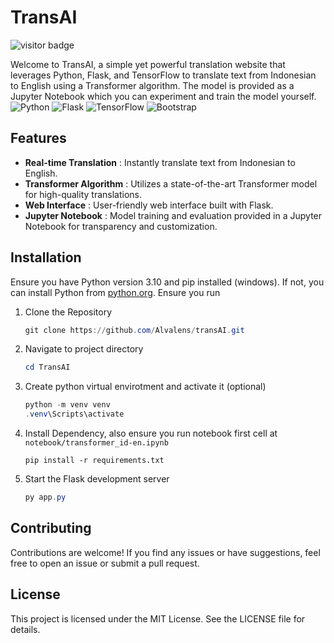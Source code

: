 
# TransAI

![visitor badge](https://visitor-badge.laobi.icu/badge?page_id=transAI.visitor-badge)

Welcome to TransAI, a simple yet powerful translation website that leverages Python, Flask, and TensorFlow to translate text from Indonesian to English using a Transformer algorithm. The model is provided as a Jupyter Notebook which you can experiment and train the model yourself.
![Python](https://img.shields.io/badge/python-3670A0?style=for-the-badge&logo=python&logoColor=ffdd54) ![Flask](https://img.shields.io/badge/flask-%23000.svg?style=for-the-badge&logo=flask&logoColor=white) ![TensorFlow](https://img.shields.io/badge/TensorFlow-%23FF6F00.svg?style=for-the-badge&logo=TensorFlow&logoColor=white) ![Bootstrap](https://img.shields.io/badge/bootstrap-%238511FA.svg?style=for-the-badge&logo=bootstrap&logoColor=white)

## Features

* **Real-time Translation** : Instantly translate text from Indonesian to English.
* **Transformer Algorithm** : Utilizes a state-of-the-art Transformer model for high-quality translations.
* **Web Interface** : User-friendly web interface built with Flask.
* **Jupyter Notebook** : Model training and evaluation provided in a Jupyter Notebook for transparency and customization.

## Installation

Ensure you have Python version 3.10 and pip installed (windows). If not, you can install Python from [python.org](https://www.python.org/). Ensure you run

1. Clone the Repository

   ```powershell
   git clone https://github.com/Alvalens/transAI.git
   ```
2. Navigate to project directory

   ```powershell
   cd TransAI
   ```
3. Create python virtual envirotment and activate it (optional)

   ```powershell
   python -m venv venv
   .venv\Scripts\activate

   ```
4. Install Dependency, also ensure you run notebook first cell  at `notebook/transformer_id-en.ipynb`

   ```
   pip install -r requirements.txt

   ```
5. Start the Flask development server

   ```powershell
   py app.py
   ```

## Contributing

Contributions are welcome! If you find any issues or have suggestions, feel free to open an issue or submit a pull request. 

## License

This project is licensed under the MIT License. See the LICENSE file for details.
